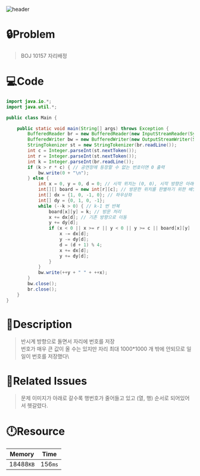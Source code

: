 ![header](https://capsule-render.vercel.app/api?type=waving&height=200&color=0:B2E6FF,100:FFB2D6&text=BOJ%2010157&fontColor=FFFFFF&fontAlign=80&fontAlignY=35&fontSize=50)

# **🔒Problem**

> BOJ 10157 자리배정

# 💻**Code**

```java
import java.io.*;
import java.util.*;

public class Main {

    public static void main(String[] args) throws Exception {
        BufferedReader br = new BufferedReader(new InputStreamReader(System.in));
        BufferedWriter bw = new BufferedWriter(new OutputStreamWriter(System.out));
        StringTokenizer st = new StringTokenizer(br.readLine());
        int c = Integer.parseInt(st.nextToken());
        int r = Integer.parseInt(st.nextToken());
        int k = Integer.parseInt(br.readLine());
        if (k > r * c) { // 공연장에 등장할 수 없는 번호이면 0 출력
            bw.write(0 + "\n");
        } else {
            int x = 0, y = 0, d = 0; // 시작 위치는 (0, 0), 시작 방향은 아래 방향
            int[][] board = new int[r][c]; // 방문한 위치를 판별하기 위한 배열
            int[] dx = {1, 0, -1, 0}; // 하우상좌
            int[] dy = {0, 1, 0, -1};
            while (--k > 0) { // k-1 번 반복
                board[x][y] = k; // 방문 처리
                x += dx[d]; // 기존 방향으로 이동
                y += dy[d];
                if (x < 0 || x >= r || y < 0 || y >= c || board[x][y] != 0) { // 공연장을 벗어나거나 이미 방문한 위치면 방향을 바꿈
                    x -= dx[d];
                    y -= dy[d];
                    d = (d + 1) % 4;
                    x += dx[d];
                    y += dy[d];
                }
            }
            bw.write(++y + " " + ++x);
        }
        bw.close();
        br.close();
    }
}

```

# **🔑Description**

> 반시계 방향으로 돌면서 자리에 번호를 저장\
> 번호가 매우 큰 값이 올 수는 있지만 자리 최대 1000\*1000 개 밖에 안되므로 일일이 번호를 저장했다\

# **📑Related Issues**

> 문제 이미지가 아래로 갈수록 행번호가 줄어들고 있고 (열, 행) 순서로 되어있어서 헷갈렸다.

# **🕛Resource**

| Memory    | Time    |
| --------- | ------- |
| 18488`KB` | 156`ms` |

